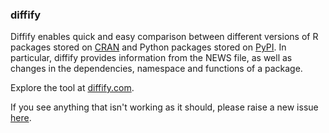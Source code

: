 ### diffify

Diffify enables quick and easy comparison between different versions of R packages stored on [CRAN](https://cran.r-project.org/) and Python packages stored on [PyPI](https://pypi.org/). In particular, diffify provides information from the NEWS file, as well as changes in the dependencies, namespace and functions of a package.

Explore the tool at [diffify.com](https://diffify.com/).

If you see anything that isn't working as it should, please raise a new issue [here](https://github.com/jumpingrivers/diffify/issues). 
